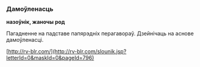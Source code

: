 ### Дамоўленасць
**назоўнік, жаночы род**

Пагадненне на падставе папярэдніх перагавораў. Дзейнічаць на аснове дамоўленасці.

<a rel="author">[http://rv-blr.com/](http://rv-blr.com/slounik.jsp?letterId=0&maskId=0&pageId=796)</a>
